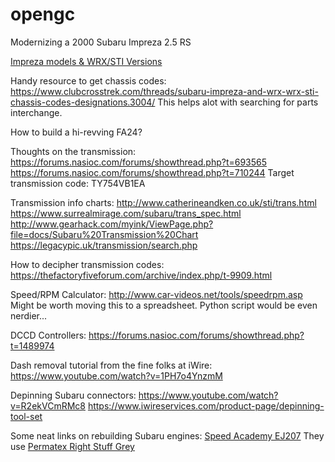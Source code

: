 # opengc
Modernizing a 2000 Subaru Impreza 2.5 RS

[Impreza models & WRX/STI Versions](https://www.possumbournemotorsport.com/wrxversion)

Handy resource to get chassis codes:
https://www.clubcrosstrek.com/threads/subaru-impreza-and-wrx-wrx-sti-chassis-codes-designations.3004/
This helps alot with searching for parts interchange.

How to build a hi-revving FA24?

Thoughts on the transmission:
https://forums.nasioc.com/forums/showthread.php?t=693565
https://forums.nasioc.com/forums/showthread.php?t=710244
Target transmission code: TY754VB1EA 

Transmission info charts:
http://www.catherineandken.co.uk/sti/trans.html
https://www.surrealmirage.com/subaru/trans_spec.html
http://www.gearhack.com/myink/ViewPage.php?file=docs/Subaru%20Transmission%20Chart
https://legacypic.uk/transmission/search.php

How to decipher transmission codes:
https://thefactoryfiveforum.com/archive/index.php/t-9909.html

Speed/RPM Calculator:
http://www.car-videos.net/tools/speedrpm.asp Might be worth moving this to a spreadsheet. Python script would be even nerdier...

DCCD Controllers:
https://forums.nasioc.com/forums/showthread.php?t=1489974

Dash removal tutorial from the fine folks at iWire:
https://www.youtube.com/watch?v=1PH7o4YnzmM

Depinning Subaru connectors:
https://www.youtube.com/watch?v=R2ekVCmRMc8
https://www.iwireservices.com/product-page/depinning-tool-set

Some neat links on rebuilding Subaru engines:
[Speed Academy EJ207](https://www.youtube.com/playlist?list=PLp8FsoRYWYK5y6r7NZlMFab4tsVEWcAjS)
They use [Permatex Right Stuff Grey](https://www.permatex.com/product-category/gasketing/the-right-stuff-gasket-makers/?locale=en)
